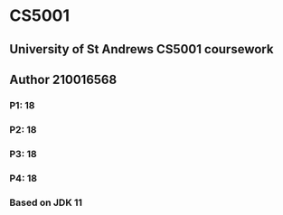 # CS5001
## University of St Andrews CS5001 coursework
## Author 210016568
### P1: 18
### P2: 18
### P3: 18
### P4: 18

### Based on JDK 11
